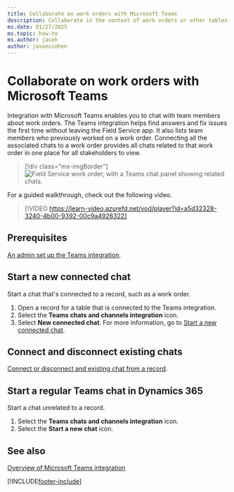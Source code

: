```yaml
---
title: Collaborate on work orders with Microsoft Teams
description: Collaborate in the context of work orders or other tables by integrating with Microsoft Teams.
ms.date: 01/27/2025
ms.topic: how-to
ms.author: jacoh
author: jasonccohen
---
```


# Collaborate on work orders with Microsoft Teams

Integration with Microsoft Teams enables you to chat with team members about work orders. The Teams integration helps find answers and fix issues the first time without leaving the Field Service app. It also lists team members who previously worked on a work order. Connecting all the associated chats to a work order provides all chats related to that work order in one place for all stakeholders to view.

> [!div class="mx-imgBorder"]
> ![Field Service work order, with a Teams chat panel showing related chats.](./media/work-order-teams-messages.png)

For a guided walkthrough, check out the following video.

> [!VIDEO https://learn-video.azurefd.net/vod/player?id=a5d32328-3240-4b00-9392-00c9a4926322]

## Prerequisites

[An admin set up the Teams integration](field-service-teams-collab-admin.md).

## Start a new connected chat

Start a chat that's connected to a record, such as a work order.

1. Open a record for a table that is connected to the Teams integration.
1. Select the **Teams chats and channels integration** icon.
1. Select **New connected chat**. For more information, go to [Start a new connected chat](/dynamics365/customer-service/use/use-teams-chat#start-a-new-connected-chat).

## Connect and disconnect existing chats

[Connect or disconnect and existing chat from a record](/dynamics365/customer-service/use/use-teams-chat#connect-or-disconnect-an-existing-chat-from-a-record).

## Start a regular Teams chat in Dynamics 365

Start a chat unrelated to a record.

1. Select the **Teams chats and channels integration** icon.
1. Select the **Start a new chat** icon.

## See also

[Overview of Microsoft Teams integration](/dynamics365/teams-integration/teams-integration)

[!INCLUDE[footer-include](../includes/footer-banner.md)]
